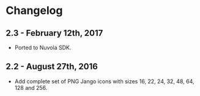 Changelog
=========

2.3 - February 12th, 2017
-------------------------

  * Ported to Nuvola SDK.
  
2.2 - August 27th, 2016
-----------------------

  * Add complete set of PNG Jango icons with sizes 16, 22, 24, 32, 48, 64, 128 and 256.


